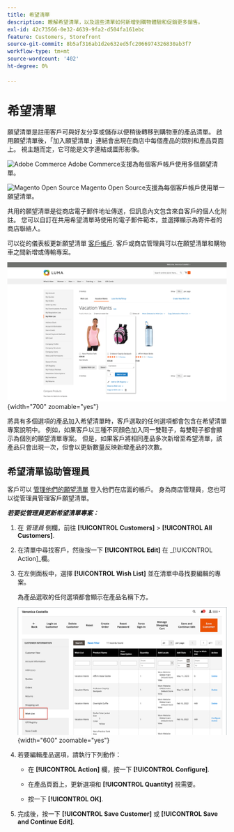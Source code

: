 ```yaml
---
title: 希望清單
description: 瞭解希望清單，以及這些清單如何新增到購物體驗和促銷更多銷售。
exl-id: 42c73566-0e32-4639-9fa2-d504fa161ebc
feature: Customers, Storefront
source-git-commit: 8b5af316ab1d2e632ed5fc2066974326830ab3f7
workflow-type: tm+mt
source-wordcount: '402'
ht-degree: 0%

---
```


# 希望清單

願望清單是註冊客戶可與好友分享或儲存以便稍後轉移到購物車的產品清單。 啟用願望清單後，「加入願望清單」連結會出現在商店中每個產品的類別和產品頁面上。 視主題而定，它可能是文字連結或圖形影像。

![Adobe Commerce](../assets/adobe-logo.svg) Adobe Commerce支援為每個客戶帳戶使用多個願望清單。

![Magento Open Source](../assets/open-source.svg) Magento Open Source支援為每個客戶帳戶使用單一願望清單。

共用的願望清單是從商店電子郵件地址傳送，但訊息內文包含來自客戶的個人化附註。 您可以自訂在共用希望清單時使用的電子郵件範本，並選擇顯示為寄件者的商店聯絡人。

可以從的儀表板更新願望清單 [客戶帳戶](../customers/account-dashboard.md). 客戶或商店管理員可以在願望清單和購物車之間新增或傳輸專案。

![店面範例 — 我的願望清單](./assets/storefront-my-wishlist.png){width="700" zoomable="yes"}

將具有多個選項的產品加入希望清單時，客戶選取的任何選項都會包含在希望清單專案說明中。 例如，如果客戶以三種不同顏色加入同一雙鞋子，每雙鞋子都會顯示為個別的願望清單專案。 但是，如果客戶將相同產品多次新增至希望清單，該產品只會出現一次，但會以更新數量反映新增產品的次數。

## 希望清單協助管理員

客戶可以 [管理他們的願望清單](wishlist-storefront.md) 登入他們在店面的帳戶。 身為商店管理員，您也可以從管理員管理客戶願望清單。

**_若要從管理員更新希望清單專案：_**

1. 在 _管理員_ 側欄，前往 **[!UICONTROL Customers]** > **[!UICONTROL All Customers]**.

1. 在清單中尋找客戶，然後按一下 **[!UICONTROL Edit]** 在 _[!UICONTROL Action]_欄。

1. 在左側面板中，選擇 **[!UICONTROL Wish List]** 並在清單中尋找要編輯的專案。

   為產品選取的任何選項都會顯示在產品名稱下方。

   ![Commerce管理員 — 客戶願望清單](./assets/customer-wishlist-edit-admin.png){width="600" zoomable="yes"}

1. 若要編輯產品選項，請執行下列動作：

   - 在 **[!UICONTROL Action]** 欄，按一下 **[!UICONTROL Configure]**.

   - 在產品頁面上，更新選項和 **[!UICONTROL Quantity]** 視需要。

   - 按一下 **[!UICONTROL OK]**.

1. 完成後，按一下 **[!UICONTROL Save Customer]** 或 **[!UICONTROL Save and Continue Edit]**.
